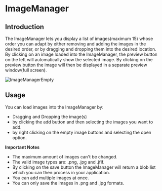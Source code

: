  # ImageManager

 ## Introduction
 The ImageManager lets you display a list of images(maximum 15) whose order you can adapt by either removing and adding the images in the desired order, or by dragging and dropping them into the desired location.
 By clicking on an image loaded into the ImageManager, the preview button on the left will automatically show the selected image.
 By clicking on the preview button the image will then be displayed in a separate preview window(full screen).
 
![ImageManagerEmpty](https://raw.githubusercontent.com/BBj-Plugins/ImageManager/master/docs/screenshots/ImageManagerExampleInsert1.jpg)

 ## Usage 
 You can load images into the ImageManager by:
 - Dragging and Dropping the image(s) 
 - by clicking the add button and then selecting the images you want to add.
 - by right clicking on the empty image buttons and selecting the open option.


**Important Notes**
- The maximum amount of images can't be changed.
- The valid image types are: .png, .jpg and .jfif.
- By clicking on the save button the ImageManager will return a blob list which you can then process in your application.
- You can add multiple images at once.
- You can only save the images in .png and .jpg formats. 
 

 
 

